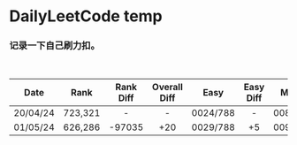 # DailyLeetCode temp
### 记录一下自己刷力扣。
<br>

| Date | Rank | Rank Diff | Overall Diff | Easy | Easy Diff | Medium | Medium Diff | Hard | Hard Diff |
|------|:----:|:---------:|:------------:|:----:|:---------:|:------:|:-----------:|:----:|:---------:|
|20/04/24|723,321|-|-|0024/788|-|0081/1639|-|0016/696|-|
|01/05/24|626,286|-97035|+20|0029/788|+5|0093/1639|+12|0019/696|+3|
